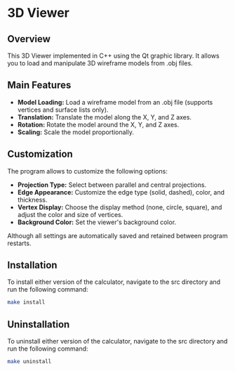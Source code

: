 # 3D Viewer

## Overview 
This 3D Viewer implemented in C++ using the Qt graphic library. It allows you to load and manipulate 3D wireframe models from .obj files. 

## Main Features
- **Model Loading:** Load a wireframe model from an .obj file (supports vertices and surface lists only).
- **Translation:** Translate the model along the X, Y, and Z axes.
- **Rotation:** Rotate the model around the X, Y, and Z axes.
- **Scaling:** Scale the model proportionally.

## Customization
The program allows to customize the following options:

- **Projection Type:** Select between parallel and central projections.
- **Edge Appearance:** Customize the edge type (solid, dashed), color, and thickness.
- **Vertex Display:** Choose the display method (none, circle, square), and adjust the color and size of vertices.
- **Background Color:** Set the viewer's background color.

Although all settings are automatically saved and retained between program restarts. 

## Installation 
To install either version of the calculator, navigate to the src directory and run the following command: 

```bash
make install     
```

## Uninstallation 
To uninstall either version of the calculator, navigate to the src directory and run the following command: 

```bash
make uninstall
```    